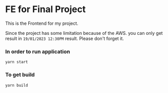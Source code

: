 # FE for Final Project

This is the Frontend for my project.

Since the project has some limitation because of the AWS. you can only get result
in `19/01/2023 12:30PM` result.
Please don't forget it.

### In order to run application

````shell
yarn start
````

### To get build

````shell
yarn build
````
